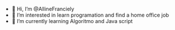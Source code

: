 - 👋 Hi, I’m @AllineFranciely
- 👀 I’m interested in learn programation and find a home office job
- 🌱 I’m currently learning Algoritmo and Java script

<!---
AllineFranciely/AllineFranciely is a ✨ special ✨ repository because its `README.md` (this file) appears on your GitHub profile.
You can click the Preview link to take a look at your changes.
--->
